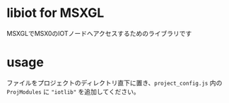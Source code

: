 # libiot for MSXGL

MSXGLでMSX0のIOTノードへアクセスするためのライブラリです

# usage

ファイルをプロジェクトのディレクトリ直下に置き、`project_config.js` 内の `ProjModules` に `"iotlib"` を追加してください。

